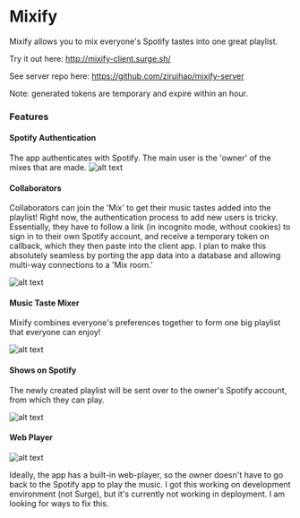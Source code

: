 # Mixify
Mixify allows you to mix everyone's Spotify tastes into one great playlist.

Try it out here: http://mixify-client.surge.sh/

See server repo here: https://github.com/ziruihao/mixify-server

Note: generated tokens are temporary and expire within an hour.

### Features
#### Spotify Authentication

The app authenticates with Spotify. The main user is the 'owner' of the mixes that are made.
![alt text](https://github.com/ziruihao/mixify-client/blob/master/src/img/auth.png)

#### Collaborators

Collaborators can join the 'Mix' to get their music tastes added into the playlist! Right now, the authentication process to add new users is tricky. Essentially, they have to follow a link (in incognito mode, without cookies) to sign in to their own Spotify account, and receive a temporary token on callback, which they then paste into the client app. I plan to make this absolutely seamless by porting the app data into a database and allowing multi-way connections to a 'Mix room.'

![alt text](https://github.com/ziruihao/mixify-client/blob/master/src/img/collabs.png)

#### Music Taste Mixer

Mixify combines everyone's preferences together to form one big playlist that everyone can enjoy!

![alt text](https://github.com/ziruihao/mixify-client/blob/master/src/img/mixer.png)

#### Shows on Spotify

The newly created playlist will be sent over to the owner's Spotify account, from which they can play.

![alt text](https://github.com/ziruihao/mixify-client/blob/master/src/img/spotify.png)

#### Web Player

![alt text](https://github.com/ziruihao/mixify-client/blob/master/src/img/player2.png)

Ideally, the app has a built-in web-player, so the owner doesn't have to go back to the Spotify app to play the music. I got this working on development environment (not Surge), but it's currently not working in deployment. I am looking for ways to fix this.



